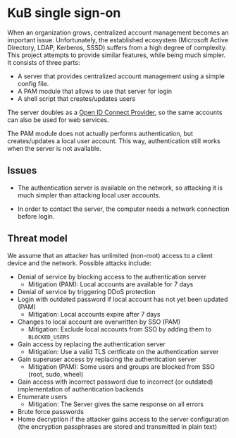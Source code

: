 # KuB single sign-on

When an organization grows, centralized account management becomes an important
issue. Unfortunately, the established ecosystem (Microsoft Active Directory,
LDAP, Kerberos, SSSD) suffers from a high degree of complexity. This project
attempts to provide similar features, while being much simpler. It consists of
three parts:

- A server that provides centralized account management using a simple config file.
- A PAM module that allows to use that server for login
- A shell script that creates/updates users

The server doubles as a [Open ID Connect
Provider](https://openid.net/specs/openid-connect-core-1_0.html), so the same
accounts can also be used for web services.

The PAM module does not actually performs authentication, but creates/updates a
local user account. This way, authentication still works when the server is not
available.

## Issues

-   The authentication server is available on the network, so attacking it is
    much simpler than attacking local user accounts.

-   In order to contact the server, the computer needs a network connection
    before login.

## Threat model

We assume that an attacker has unlimited (non-root) access to a client device
and the network. Possible attacks include:

-   Denial of service by blocking access to the authentication server
    -   Mitigation (PAM): Local accounts are available for 7 days
-   Denial of service by triggering DDoS protection
-   Login with outdated password if local account has not yet been updated (PAM)
    -   Mitigation: Local accounts expire after 7 days
-   Changes to local account are overwritten by SSO (PAM)
    -   Mitigation: Exclude local accounts from SSO by adding them to `BLOCKED_USERS`
-   Gain access by replacing the authentication server
    -   Mitigation: Use a valid TLS certficate on the authentication server
-   Gain superuser access by replacing the authentication server
    -   Mitigation (PAM): Some users and groups are blocked from SSO (root, sudo, wheel)
-   Gain access with incorrect password due to incorrect (or outdated) implementation of authentication backends
-   Enumerate users
    -   Mitigation: The Server gives the same response on all errors
-   Brute force passwords
-   Home decryption if the attacker gains access to the server configuration (the encryption passphrases are stored and transmitted in plain text)
